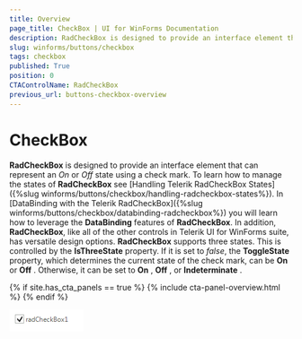 ```yaml
---
title: Overview
page_title: CheckBox | UI for WinForms Documentation
description: RadCheckBox is designed to provide an interface element that can represent an On or Off state using a check mark.
slug: winforms/buttons/checkbox
tags: checkbox
published: True
position: 0
CTAControlName: RadCheckBox
previous_url: buttons-checkbox-overview
---
```


# CheckBox

__RadCheckBox__ is designed to provide an interface element that can represent an *On* or *Off* state using a check mark. To learn how to manage the states of __RadCheckBox__ see  [Handling Telerik RadCheckBox States]({%slug winforms/buttons/checkbox/handling-radcheckbox-states%}). In [DataBinding with the Telerik RadCheckBox]({%slug winforms/buttons/checkbox/databinding-radcheckbox%}) you will learn how to leverage the __DataBinding__ features of __RadCheckBox__. In addition, __RadCheckBox__, like all of the other controls in Telerik UI for WinForms suite, has versatile design options.
__RadCheckBox__ supports three states. This is controlled by the __IsThreeState__ property. If it is set to *false*, the __ToggleState__ property, which determines the current state of the check mark, can be  __On__ or __Off__ . Otherwise, it can be set to __On__ , __Off__ , or __Indeterminate__ .

{% if site.has_cta_panels == true %}
{% include cta-panel-overview.html %}
{% endif %}


![buttons-checkbox-overview001](images/buttons-checkbox-overview001.png)
        
